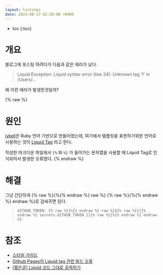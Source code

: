 ```yaml
---
layout: listings
date: 2023-08-17 02:30:00 +0900
---
```

* toc
{:toc}

# 개요

블로그에 포스팅 하려다가 다음과 같은 에러가 났다.

> Liquid Exception: Liquid syntax error (line 34): Unknown tag 'f' in /Users/...

왜 이런 에러가 발생한것일까?


{% raw %}
# 원인
[jykell](https://jekyllrb-ko.github.io/)은 Ruby 언어 기반으로 만들어졌는데, 여기에서 템플릿을 표현하기위한 언어로 사용하는 것이 [Liquid Tag](https://help.shopify.com/en/themes/liquid/tags) 라고 한다.

작성한 마크다운 파일에서  `{%` 와 `%}` 가 들어가는 문자열을 사용할 때 Liquid Tag로 인식되어서 발생한 오류였다.
{% endraw %}

# 해결

그냥 간단하게 {% raw %}{%{% endraw %} raw %} {% raw %}{%{% endraw %} endraw %}로 감싸주면 된다.

> ```
> GITHUB_TOKEN: {% raw %}{%{% endraw %} raw %}${% raw %}{{{% endraw %} secrets.GITHUB_TOKEN }}{% raw %}{%{% endraw %} endraw %}
> ```

# 참조

- [스타일 가이드](https://docs.github.com/ko/contributing/writing-for-github-docs/style-guide#code-blocks)
- [Github Pages의 Liquid tag 관련 빌드 오류](https://ivorycirrus.github.io/TIL/jekyll-liquid-tag-error/)
- [[짧은글] Liquid 코드 그대로 출력하기](https://chaelin1211.github.io/study/2021/02/24/liquid-code.html)